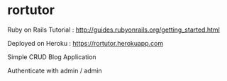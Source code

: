 # rortutor
Ruby on Rails Tutorial : http://guides.rubyonrails.org/getting_started.html

Deployed on Heroku : https://rortutor.herokuapp.com

Simple CRUD Blog Application

Authenticate with admin / admin
